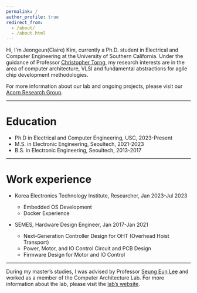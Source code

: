 ```yaml
---
permalink: /
author_profile: true
redirect_from: 
  - /about/
  - /about.html
---
```


Hi, I'm Jeongeun(Claire) Kim, currently a Ph.D. student in Electrical and Computer Engineering at the University of Southern California. 
Under the guidance of Professor [Christopher Torng](https://ctorng.com), my research interests are in the area of computer architecture, VLSI and fundamental abstractions for agile chip development methodologies.

For more information about our lab and ongoing projects, please visit our [Acorn Research Group](https://acorn-research.usc.edu).

------

Education
======
* Ph.D in Electrical and Computer Engineering, USC, 2023-Present
* M.S. in Electronic Engineering, Seoultech, 2021-2023
* B.S. in Electronic Engineering, Seoultech, 2013-2017


------

Work experience
======
* Korea Electronics Technology Institute, Researcher, Jan 2023-Jul 2023 
  * Embedded OS Development
  * Docker Experience 

* SEMES, Hardware Design Engineer, Jan 2017-Jan 2021
  * Next-Generation Controller Design for OHT (Overhead Hoist Transport)
  * Power, Motor, and IO Control Circuit and PCB Design
  * Firmware Design for Motor and IO Control


------
During my master’s studies, I was advised by Professor [Seung Eun Lee](https://soc.seoultech.ac.kr/Professor/Professor.html) and worked as a member of the Computer Architecture Lab.
For more information about the lab, please visit the [lab’s website](https://soc.seoultech.ac.kr/).

